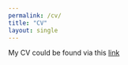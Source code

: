 ```yaml
---
permalink: /cv/
title: "CV"
layout: single
---
```

My CV could be found via this [link](/CV_Lu_Apr2021.pdf)
